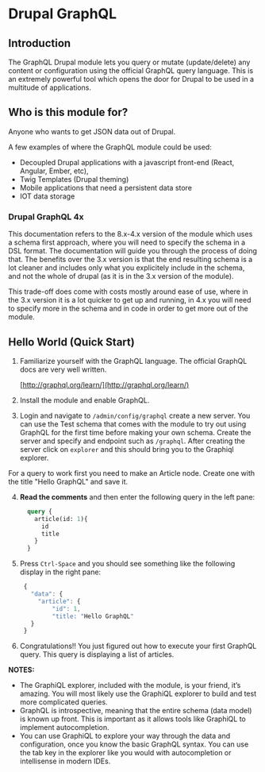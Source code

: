 # Drupal GraphQL

## Introduction

The GraphQL Drupal module lets you query or mutate \(update/delete\) any content or configuration using the official GraphQL query language. This is an extremely powerful tool which opens the door for Drupal to be used in a multitude of applications.

## Who is this module for?

Anyone who wants to get JSON data out of Drupal.

A few examples of where the GraphQL module could be used:

* Decoupled Drupal applications with a javascript front-end \(React, Angular, Ember, etc\), 
* Twig Templates \(Drupal theming\)
* Mobile applications that need a persistent data store
* IOT data storage

### Drupal GraphQL 4x

This documentation refers to the 8.x-4.x version of the module which uses a schema first approach, where you will need to specify the schema in a DSL format. The documentation will guide you through the process of doing that. The benefits over the 3.x version is that the end resulting schema is a lot cleaner and includes only what you explicitely include in the schema, and not the whole of drupal (as it is in the 3.x version of the module).

This trade-off does come with costs mostly around ease of use, where in the 3.x version it is a lot quicker to get up and running, in 4.x you will need to specify more in the schema and in code in order to get more out of the module.

## Hello World \(Quick Start\)

1. Familiarize yourself with the GraphQL language. The official GraphQL docs are very well written. 

   [http://graphql.org/learn/](http://graphql.org/learn/)

2. Install the module and enable GraphQL.
3. Login and navigate to `/admin/config/graphql` create a new server. You can use the Test schema that comes with the module to try out using GraphQL for the first time before making your own schema. Create the server and specify and endpoint such as `/graphql`. After creating the server click on `explorer` and this should bring you to the Graphiql explorer.

For a query to work first you need to make an Article node. Create one with the title "Hello GraphQL" and save it.

4. **Read the comments** and then enter the following query in the left pane:

   ```graphql
     query {
       article(id: 1){
         id
         title
       }
     }
   ```

5. Press `Ctrl-Space` and you should see something like the following display in the right pane:

   ```javascript
    {
      "data": {
        "article": {
            "id": 1,
            "title: "Hello GraphQL"
      }
    }
   ```

6. Congratulations!! You just figured out how to execute your first GraphQL query. This query is displaying a list of articles.

**NOTES:**

* The GraphiQL explorer, included with the module, is your friend, it’s amazing. You will most likely use the GraphiQL explorer to build and test more complicated queries. 
* GraphQL is introspective, meaning that the entire schema \(data model\) is known up front. This is important as it allows tools like GraphiQL to implement autocompletion. 
* You can use GraphiQL to explore your way through the data and configuration, once you know the basic GraphQL syntax. You can use the tab key in the explorer like you would with autocompletion or intellisense in modern IDEs.
